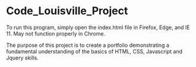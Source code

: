 # Code_Louisville_Project

To run this program, simply open the index.html file in Firefox, Edge, and IE 11. May not function properly in Chrome.

The purpose of this project is to create a portfolio demonstrating a fundamental understanding of the basics of HTML, CSS, Javascript and Jquery skills. 


